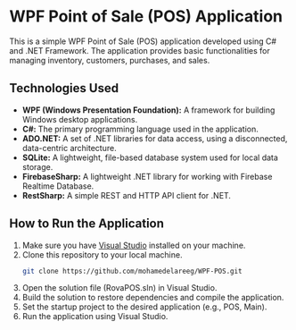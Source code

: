 # WPF Point of Sale (POS) Application

This is a simple WPF Point of Sale (POS) application developed using C# and .NET Framework. The application provides basic functionalities for managing inventory, customers, purchases, and sales.

## Technologies Used

- **WPF (Windows Presentation Foundation):** A framework for building Windows desktop applications.
- **C#:** The primary programming language used in the application.
- **ADO.NET:** A set of .NET libraries for data access, using a disconnected, data-centric architecture.
- **SQLite:** A lightweight, file-based database system used for local data storage.
- **FirebaseSharp:** A lightweight .NET library for working with Firebase Realtime Database.
- **RestSharp:** A simple REST and HTTP API client for .NET.

## How to Run the Application

1. Make sure you have [Visual Studio](https://visualstudio.microsoft.com/) installed on your machine.
2. Clone this repository to your local machine.
   ```bash
   git clone https://github.com/mohamedelareeg/WPF-POS.git
3. Open the solution file (RovaPOS.sln) in Visual Studio.
4. Build the solution to restore dependencies and compile the application.
5. Set the startup project to the desired application (e.g., POS, Main).
6. Run the application using Visual Studio.
